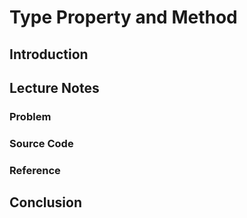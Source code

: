 # Type Property and Method

## Introduction

## Lecture Notes

### Problem

### Source Code

### Reference

## Conclusion
